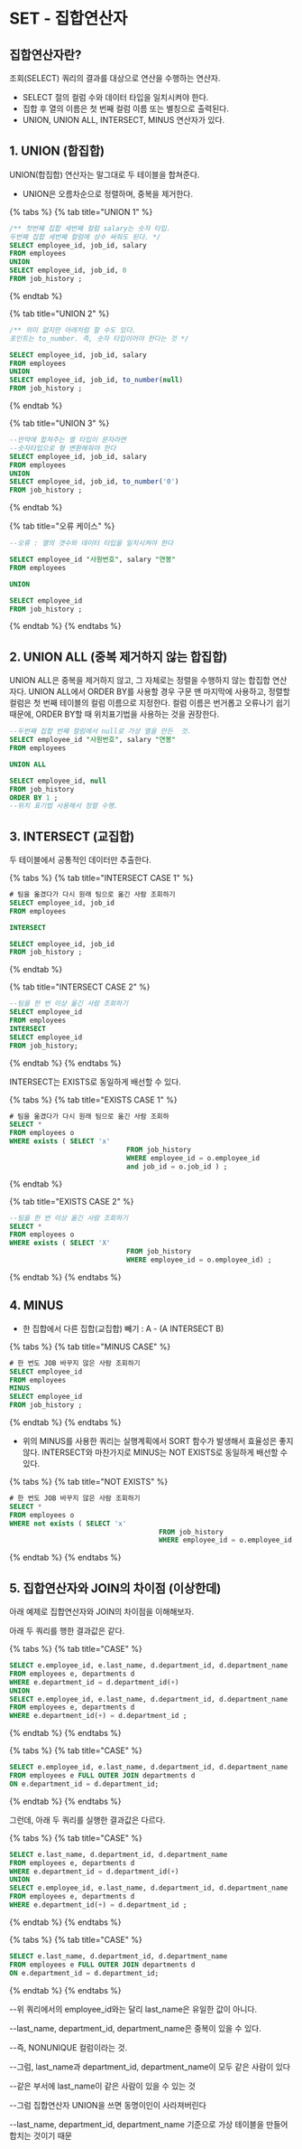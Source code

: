 # SET - 집합연산자

## 집합연산자란? 

조회\(SELECT\) 쿼리의 결과를 대상으로 연산을  수행하는 연산자. 

* SELECT 절의 컬럼 수와 데이터 타입을 일치시켜야 한다.
* 집합 후 열의 이름은 첫 번째 컬럼 이름 또는 별칭으로 출력된다.
* UNION, UNION ALL, INTERSECT, MINUS 연산자가 있다. 

## 1. UNION \(합집합\)

UNION\(합집합\) 연산자는 말그대로 두 테이블을 합쳐준다.

* UNION은 오름차순으로 정렬하며, 중복을 제거한다. 

{% tabs %}
{% tab title="UNION 1" %}
```sql
/** 첫번째 집합 세번째 컬럼 salary는 숫자 타입.
두번째 집합 세번째 컬럼에 상수 써줘도 된다. */
SELECT employee_id, job_id, salary 
FROM employees 
UNION 
SELECT employee_id, job_id, 0
FROM job_history ;
```
{% endtab %}

{% tab title="UNION 2" %}
```sql
/** 의미 없지만 아래처럼 할 수도 있다.
포인트는 to_number. 즉, 숫자 타입이어야 한다는 것 */

SELECT employee_id, job_id, salary 
FROM employees 
UNION 
SELECT employee_id, job_id, to_number(null)
FROM job_history ;
```
{% endtab %}

{% tab title="UNION 3" %}
```sql
--만약에 합쳐주는 열 타입이 문자라면 
--숫자타입으로 형 변환해줘야 한다
SELECT employee_id, job_id, salary 
FROM employees 
UNION 
SELECT employee_id, job_id, to_number('0')
FROM job_history ;
```
{% endtab %}

{% tab title="오류 케이스" %}
```sql
--오류 : 열의 갯수와 데이터 타입을 일치시켜야 한다

SELECT employee_id "사원번호", salary "연봉"
FROM employees

UNION

SELECT employee_id
FROM job_history ; 
```
{% endtab %}
{% endtabs %}

## 2. UNION ALL \(중복 제거하지 않는 합집합\) 

UNION ALL은 중복을 제거하지 않고, 그 자체로는 정렬을 수행하지 않는 합집합 연산자다. UNION ALL에서 ORDER BY를 사용할 경우 구문 맨 마지막에 사용하고, 정렬할 컬럼은 첫 번째 테이블의 컬럼 이름으로 지정한다. 컬럼 이름은 번거롭고 오류나기 쉽기 때문에, ORDER BY할 때 위치표기법을 사용하는 것을 권장한다. 

```sql
--두번째 집합 번째 컬럼에서 null로 가상 열을 만든  것.
SELECT employee_id "사원번호", salary "연봉"
FROM employees

UNION ALL

SELECT employee_id, null 
FROM job_history 
ORDER BY 1 ;
--위치 표기법 사용해서 정렬 수행.
```

## 3. INTERSECT \(교집합\) 

두 테이블에서 공통적인 데이터만 추출한다. 

{% tabs %}
{% tab title="INTERSECT CASE 1" %}
```sql
# 팀을 옮겼다가 다시 원래 팀으로 옮긴 사람 조회하기 
SELECT employee_id, job_id 
FROM employees

INTERSECT 

SELECT employee_id, job_id 
FROM job_history ;
```
{% endtab %}

{% tab title="INTERSECT CASE 2" %}
```sql
--팀을 한 번 이상 옮긴 사람 조회하기 
SELECT employee_id
FROM employees 
INTERSECT
SELECT employee_id 
FROM job_history;
```
{% endtab %}
{% endtabs %}

INTERSECT는 EXISTS로 동일하게 배선할 수 있다. 

{% tabs %}
{% tab title="EXISTS CASE 1" %}
```sql
# 팀을 옮겼다가 다시 원래 팀으로 옮긴 사람 조회하
SELECT *
FROM employees o
WHERE exists ( SELECT 'x' 
							 FROM job_history 
							 WHERE employee_id = o.employee_id
							 and job_id = o.job_id ) ; 
```
{% endtab %}

{% tab title="EXISTS CASE 2" %}
```sql
--팀을 한 번 이상 옮긴 사람 조회하기 
SELECT *
FROM employees o 
WHERE exists ( SELECT 'X' 
							 FROM job_history 
							 WHERE employee_id = o.employee_id) ;
```
{% endtab %}
{% endtabs %}

## 4. MINUS 

* 한 집합에서 다른 집합\(교집합\) 빼기 : A - \(A INTERSECT B\)  

{% tabs %}
{% tab title="MINUS CASE" %}
```sql
# 한 번도 JOB 바꾸지 않은 사람 조회하기 
SELECT employee_id
FROM employees 
MINUS
SELECT employee_id
FROM job_history ;
```
{% endtab %}
{% endtabs %}

* 위의 MINUS를 사용한 쿼리는 실행계획에서 SORT 함수가 발생해서 효율성은 좋지 않다. INTERSECT와 마찬가지로 MINUS는 NOT EXISTS로 동일하게 배선할 수  있다. 

{% tabs %}
{% tab title="NOT EXISTS" %}
```sql
# 한 번도 JOB 바꾸지 않은 사람 조회하기
SELECT * 
FROM employees o
WHERE not exists ( SELECT 'x' 
									 FROM job_history 
									 WHERE employee_id = o.employee_id ) ;
```
{% endtab %}
{% endtabs %}

## 5. 집합연산자와 JOIN의 차이점 \(이상한데\)

아래 예제로 집합연산자와 JOIN의 차이점을 이해해보자. 

아래 두 쿼리를 행한 결과값은 같다. 

{% tabs %}
{% tab title="CASE" %}
```sql
SELECT e.employee_id, e.last_name, d.department_id, d.department_name 
FROM employees e, departments d 
WHERE e.department_id = d.department_id(+)
UNION
SELECT e.employee_id, e.last_name, d.department_id, d.department_name
FROM employees e, departments d
WHERE e.department_id(+) = d.department_id ; 
```
{% endtab %}
{% endtabs %}

{% tabs %}
{% tab title="CASE" %}
```sql
SELECT e.employee_id, e.last_name, d.department_id, d.department_name 
FROM employees e FULL OUTER JOIN departments d 
ON e.department_id = d.department_id;
```
{% endtab %}
{% endtabs %}

그런데, 아래 두 쿼리를 실행한 결과값은 다르다. 

{% tabs %}
{% tab title="CASE" %}
```sql
SELECT e.last_name, d.department_id, d.department_name 
FROM employees e, departments d 
WHERE e.department_id = d.department_id(+)
UNION
SELECT e.employee_id, e.last_name, d.department_id, d.department_name
FROM employees e, departments d
WHERE e.department_id(+) = d.department_id ; 
```
{% endtab %}
{% endtabs %}

{% tabs %}
{% tab title="CASE" %}
```sql
SELECT e.last_name, d.department_id, d.department_name 
FROM employees e FULL OUTER JOIN departments d 
ON e.department_id = d.department_id;
```
{% endtab %}
{% endtabs %}

--위 쿼리에서의 employee\_id와는 달리 last\_name은 유일한 값이 아니다. 

--last\_name, department\_id, department\_name은 중복이 있을 수 있다. 

--즉, NONUNIQUE 컬럼이라는 것. 

--그럼, last\_name과 department\_id, department\_name이 모두 같은 사람이 있다 

--같은 부서에 last\_name이 같은 사람이 있을 수 있는 것 

--그럼 집합연산자 UNION을 쓰면 동명이인이 사라져버린다 

--last\_name, department\_id, department\_name 기준으로 가상 테이블을 만들어 합치는 것이기 때문

